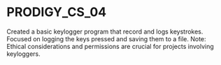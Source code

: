 # PRODIGY_CS_04
Created a basic keylogger program that record and logs keystrokes. Focused on logging the keys pressed and saving them to a file. Note: Ethical considerations and permissions are crucial for projects involving keyloggers.
